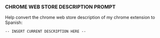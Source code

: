 ### CHROME WEB STORE DESCRIPTION PROMPT

Help convert the chrome web store description of my chrome extension to Spanish:

    -- INSERT CURRENT DESCRIPTION HERE --
